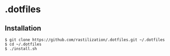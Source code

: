 # .dotfiles


## Installation

```
$ git clone https://github.com/rastilization/.dotfiles.git ~/.dotfiles
$ cd ~/.dotfiles
$ ./install.sh

```

